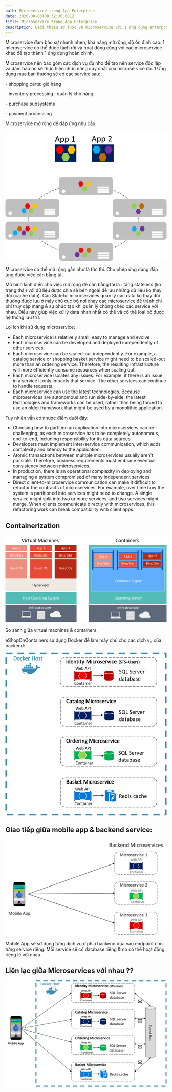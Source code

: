 ```yaml
---
path: Microservice trong App Enterprise
date: 2020-08-03T08:32:36.601Z
title: Microservice trong App Enterprise
description: Giới thiệu sơ lược về microservice với 1 ứng dụng enterprise.
---
```

Microservice đảm bảo sự nhanh nhẹn, khả năng mở rộng, độ ổn định cao. 1 microservice có thể được tách rời và hoạt động cùng với các microservice khác để tạo thành 1 ứng dụng hoàn chỉnh.

Microservice nên bao gồm các dịch vụ đủ nhỏ để tạo nên service độc lập và đảm bảo nó sẽ thực hiện chức năng duy nhất của microservice đó. 1 Ứng dụng mua bán thường sẽ có các service sau:

\- shopping carts: giỏ hàng

\- inventory processing : quản lý kho hàng.

\- purchase subsystems

\- payment processing

Microservice mở rộng để đáp ứng nhu cầu:

![](../assets/microservicesapp.png)

Microservice có thể mở rộng gần như là tức thì. Cho phép ứng dụng đáp ứng được việc cân bằng tải.

Mô hình kinh điển cho việc mở rộng để cân bằng tải là : tầng stateless (ko trạng thái) với dữ liệu được chia sẽ bên ngoài để lưu những dữ liệu ko thay đổi (cache data). Các Stateful microservices quản lý các data ko thay đổi thường được lưu ở máy chủ cục bộ nơi chạy các microservice để tránh chi phí truy cập mạng & sự phức tạp khi quản lý chồng chéo các service với nhau. Điều này giúp việc xử lý data nhah nhất có thể và có thể loại bỏ được hệ thống lưu trữ. 

Lợi ích khi sử dụng microservice:

* Each microservice is relatively small, easy to manage and evolve.
* Each microservice can be developed and deployed independently of other services.
* Each microservice can be scaled-out independently. For example, a catalog service or shopping basket service might need to be scaled-out more than an ordering service. Therefore, the resulting infrastructure will more efficiently consume resources when scaling out.
* Each microservice isolates any issues. For example, if there is an issue in a service it only impacts that service. The other services can continue to handle requests.
* Each microservice can use the latest technologies. Because microservices are autonomous and run side-by-side, the latest technologies and frameworks can be used, rather than being forced to use an older framework that might be used by a monolithic application.

Tuy nhiên vẫn có nhược điểm dưới đây:

* Choosing how to partition an application into microservices can be challenging, as each microservice has to be completely autonomous, end-to-end, including responsibility for its data sources.
* Developers must implement inter-service communication, which adds complexity and latency to the application.
* Atomic transactions between multiple microservices usually aren't possible. Therefore, business requirements must embrace eventual consistency between microservices.
* In production, there is an operational complexity in deploying and managing a system compromised of many independent services.
* Direct client-to-microservice communication can make it difficult to refactor the contracts of microservices. For example, over time how the system is partitioned into services might need to change. A single service might split into two or more services, and two services might merge. When clients communicate directly with microservices, this refactoring work can break compatibility with client apps.

##  Containerization

![](../assets/containersvsvirtualmachines.png)

So sánh giữa virtual machines & containers.

eShopOnContainers sử dụng Docker để làm máy chủ cho các dịch vụ của backend:

![](../assets/microservicesarchitecture.png)

## Giao tiếp giữa mobile app & backend service:

![](../assets/directclienttomicroservicecommunication.png)

Mobile App sẽ sử dụng từng dịch vụ ở phía backend dựa vào endpoint cho từng service riêng. Mỗi service sẽ có database riêng & nó có thể hoạt động riêng lẻ với nhau. 

## Liên lạc giữa Microservices với nhau ??

![](../assets/microservicesarchitecturewitheventbus.png)